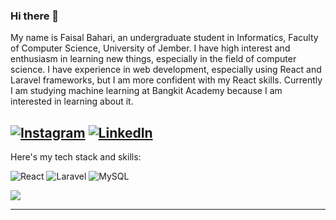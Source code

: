 ### Hi there 👋

<p>My name is Faisal Bahari, an undergraduate student in Informatics, Faculty of Computer Science, University of Jember. I have high interest and enthusiasm in learning new things, especially in the field of computer science. I have experience in web development, especially using React and Laravel frameworks, but I am more confident with my React skills. Currently I am studying machine learning at Bangkit Academy because I am interested in learning about it.</p>

[![Instagram](https://img.shields.io/badge/Instagram-%23E4405F.svg?logo=Instagram&logoColor=white)](https://instagram.com/faisallbhr) [![LinkedIn](https://img.shields.io/badge/LinkedIn-%230077B5.svg?logo=linkedin&logoColor=white)](https://linkedin.com/in/faisallbhr) 
---
<p>Here's my tech stack and skills:</p>

![React](https://img.shields.io/badge/react-%2320232a.svg?style=for-the-badge&logo=react&logoColor=%2361DAFB)
![Laravel](https://img.shields.io/badge/laravel-%23FF2D20.svg?style=for-the-badge&logo=laravel&logoColor=white) 
![MySQL](https://img.shields.io/badge/mysql-%2300f.svg?style=for-the-badge&logo=mysql&logoColor=white)

![](https://github-readme-stats.vercel.app/api/top-langs/?username=faisallbhr&theme=light&hide_border=false&include_all_commits=false&count_private=false&layout=compact)

---

<!--Proudly created with GPRM ( https://gprm.itsvg.in ) -->

